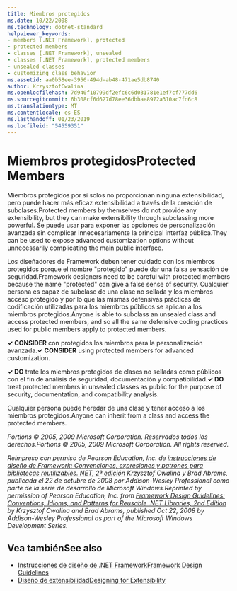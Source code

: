 ```yaml
---
title: Miembros protegidos
ms.date: 10/22/2008
ms.technology: dotnet-standard
helpviewer_keywords:
- members [.NET Framework], protected
- protected members
- classes [.NET Framework], unsealed
- classes [.NET Framework], protected members
- unsealed classes
- customizing class behavior
ms.assetid: aa0b58ee-3956-494d-ab48-471ae5db8740
author: KrzysztofCwalina
ms.openlocfilehash: 7d940f10799df2efc6c6d031781e1ef7cf777dd6
ms.sourcegitcommit: 6b308cf6d627d78ee36dbbae8972a310ac7fd6c8
ms.translationtype: MT
ms.contentlocale: es-ES
ms.lasthandoff: 01/23/2019
ms.locfileid: "54559351"
---
```

# <a name="protected-members"></a><span data-ttu-id="3dc91-102">Miembros protegidos</span><span class="sxs-lookup"><span data-stu-id="3dc91-102">Protected Members</span></span>
<span data-ttu-id="3dc91-103">Miembros protegidos por sí solos no proporcionan ninguna extensibilidad, pero puede hacer más eficaz extensibilidad a través de la creación de subclases.</span><span class="sxs-lookup"><span data-stu-id="3dc91-103">Protected members by themselves do not provide any extensibility, but they can make extensibility through subclassing more powerful.</span></span> <span data-ttu-id="3dc91-104">Se puede usar para exponer las opciones de personalización avanzada sin complicar innecesariamente la principal interfaz pública.</span><span class="sxs-lookup"><span data-stu-id="3dc91-104">They can be used to expose advanced customization options without unnecessarily complicating the main public interface.</span></span>  
  
 <span data-ttu-id="3dc91-105">Los diseñadores de Framework deben tener cuidado con los miembros protegidos porque el nombre "protegido" puede dar una falsa sensación de seguridad.</span><span class="sxs-lookup"><span data-stu-id="3dc91-105">Framework designers need to be careful with protected members because the name "protected" can give a false sense of security.</span></span> <span data-ttu-id="3dc91-106">Cualquier persona es capaz de subclase de una clase no sellada y los miembros acceso protegido y por lo que las mismas defensivas prácticas de codificación utilizadas para los miembros públicos se aplican a los miembros protegidos.</span><span class="sxs-lookup"><span data-stu-id="3dc91-106">Anyone is able to subclass an unsealed class and access protected members, and so all the same defensive coding practices used for public members apply to protected members.</span></span>  
  
 <span data-ttu-id="3dc91-107">**✓ CONSIDER** con protegidos los miembros para la personalización avanzada.</span><span class="sxs-lookup"><span data-stu-id="3dc91-107">**✓ CONSIDER** using protected members for advanced customization.</span></span>  
  
 <span data-ttu-id="3dc91-108">**✓ DO** trate los miembros protegidos de clases no selladas como públicos con el fin de análisis de seguridad, documentación y compatibilidad.</span><span class="sxs-lookup"><span data-stu-id="3dc91-108">**✓ DO** treat protected members in unsealed classes as public for the purpose of security, documentation, and compatibility analysis.</span></span>  
  
 <span data-ttu-id="3dc91-109">Cualquier persona puede heredar de una clase y tener acceso a los miembros protegidos.</span><span class="sxs-lookup"><span data-stu-id="3dc91-109">Anyone can inherit from a class and access the protected members.</span></span>  
  
 <span data-ttu-id="3dc91-110">*Portions © 2005, 2009 Microsoft Corporation. Reservados todos los derechos.*</span><span class="sxs-lookup"><span data-stu-id="3dc91-110">*Portions © 2005, 2009 Microsoft Corporation. All rights reserved.*</span></span>  
  
 <span data-ttu-id="3dc91-111">*Reimpreso con permiso de Pearson Education, Inc. de [instrucciones de diseño de Framework: Convenciones, expresiones y patrones para bibliotecas reutilizables. NET, 2ª edición](https://www.informit.com/store/framework-design-guidelines-conventions-idioms-and-9780321545619) Krzysztof Cwalina y Brad Abrams, publicada el 22 de octubre de 2008 por Addison-Wesley Professional como parte de la serie de desarrollo de Microsoft Windows.*</span><span class="sxs-lookup"><span data-stu-id="3dc91-111">*Reprinted by permission of Pearson Education, Inc. from [Framework Design Guidelines: Conventions, Idioms, and Patterns for Reusable .NET Libraries, 2nd Edition](https://www.informit.com/store/framework-design-guidelines-conventions-idioms-and-9780321545619) by Krzysztof Cwalina and Brad Abrams, published Oct 22, 2008 by Addison-Wesley Professional as part of the Microsoft Windows Development Series.*</span></span>  
  
## <a name="see-also"></a><span data-ttu-id="3dc91-112">Vea también</span><span class="sxs-lookup"><span data-stu-id="3dc91-112">See also</span></span>

- [<span data-ttu-id="3dc91-113">Instrucciones de diseño de .NET Framework</span><span class="sxs-lookup"><span data-stu-id="3dc91-113">Framework Design Guidelines</span></span>](../../../docs/standard/design-guidelines/index.md)
- [<span data-ttu-id="3dc91-114">Diseño de extensibilidad</span><span class="sxs-lookup"><span data-stu-id="3dc91-114">Designing for Extensibility</span></span>](../../../docs/standard/design-guidelines/designing-for-extensibility.md)
